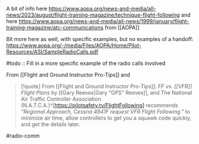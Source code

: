 A bit of info here https://www.aopa.org/news-and-media/all-news/2023/august/flight-training-magazine/technique-flight-following and here https://www.aopa.org/news-and-media/all-news/1999/january/flight-training-magazine/atc-communications from [[AOPA]]

Bit more here as well, with specific examples, but no examples of a handoff: https://www.aopa.org/-/media/Files/AOPA/Home/Pilot-Resources/ASI/SampleRadioCalls.pdf

#todo :: Fill in a more specific example of the radio calls involved

From [[Flight and Ground Instructor Pro-Tips]] and 

> [!quote] From [[Flight and Ground Instructor Pro-Tips]]: *FF vs. [[VFR]] Flight Plans* by [[Gary Reeves|Gary "GPS" Reeves]], and 
> The National Air Traffic Controller Association (N.A.T.C.A.)^[https://pilotsafety.tv/FlightFollowing] recommends *"Regional Approach, Cessna 4941F request VFR Flight Following."* to minimize air time, allow controllers to get you a squawk code quickly, and get the details later.

#radio-comm